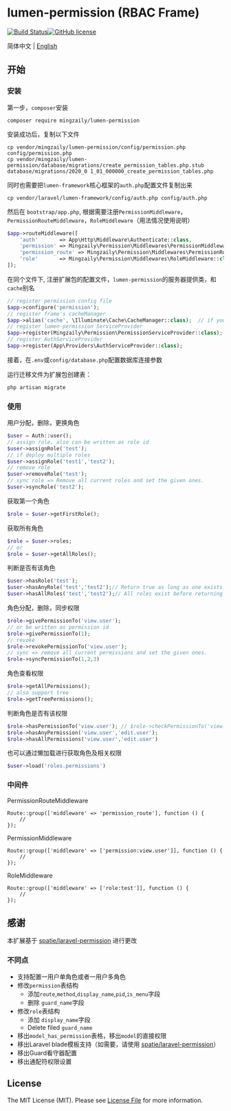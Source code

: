 # lumen-permission (RBAC Frame)
[![Build Status](https://travis-ci.org/mingzaily/lumen-permission.svg?branch=master)](https://travis-ci.org/mingzaily/lumen-permission)[![GitHub license](https://img.shields.io/github/license/mingzaily/lumen-permission)](https://github.com/mingzaily/lumen-permission/blob/master/LICENSE)

简体中文 | [English](./README.en.md) 

## 开始

### 安装

第一步，`composer`安装

```shell script
composer require mingzaily/lumen-permission
```

安装成功后，复制以下文件

```shell script
cp vendor/mingzaily/lumen-permission/config/permission.php config/permission.php
cp vendor/mingzaily/lumen-permission/database/migrations/create_permission_tables.php.stub database/migrations/2020_0 1_01_000000_create_permission_tables.php
```

同时也需要把`lumen-framework`核心框架的`auth.php`配置文件复制出来

```shell script
cp vendor/laravel/lumen-framework/config/auth.php config/auth.php
```

然后在 `bootstrap/app.php`, 根据需要注册`PermissionMiddleware`，`PermissionRouteMiddleware`，`RoleMiddleware`（用法情况使用说明）

```php
$app->routeMiddleware([
    'auth'       => App\Http\Middleware\Authenticate::class,
    'permission' => Mingzaily\Permission\Middlewares\PermissionMiddleware::class,
    'permission_route' => Mingzaily\Permission\Middlewares\PermissionRouteMiddleware::class,
    'role'       => Mingzaily\Permission\Middlewares\RoleMiddleware::class,
]);
```

在同个文件下,  注册扩展包的配置文件，`lumen-permission`的服务器提供类，和`cache`别名

```php
// register permission config file
$app->configure('permission');
// register frame's cacheManager
$app->alias('cache', \Illuminate\Cache\CacheManager::class);  // if you don't have this already
// register lumen-permission ServiceProvider
$app->register(Mingzaily\Permission\PermissionServiceProvider::class);
// register AuthServiceProvider
$app->register(App\Providers\AuthServiceProvider::class);
```

接着，在`.env`或`config/database.php`配置数据库连接参数

运行迁移文件为扩展包创建表：

```bash
php artisan migrate
```

### 使用

用户分配，删除，更换角色

```php
$user = Auth::user();
// assign role, also can be written as role id
$user->assignRole('test');
// if deploy multiple roles
$user->assignRole('test1','test2');
// remove role
$user->removeRole('test');
// sync role => Remove all current roles and set the given ones.
$user->syncRole('test2');
```

获取第一个角色

```php
$role = $user->getFirstRole();
```

获取所有角色

```php
$role = $user->roles;
// or
$role = $user->getAllRoles();
```

判断是否有该角色

```php
$user->hasRole('test');
$user->hasAnyRole('test','test2');// Return true as long as one exists
$user->hasAllRoles('test','test2');// All roles exist before returning true
```

角色分配，删除，同步权限

```php
$role->givePermissionTo('view.user');
// or be written as permission id
$role->givePermissionTo(1);
// revoke
$role->revokePermissionTo('view.user');
// sync => remove all current permissions and set the given ones.
$role->syncPermissionTo(1,2,3)
```

角色查看权限

```php
$role->getAllPermissions();
// also support tree
$role->getTreePermissions();
```

判断角色是否有该权限

```php
$role->hasPermissionTo('view.user'); // $role->checkPermissionTo('view.user')
$role->hasAnyPermission('view.user','edit.user');
$role->hasAllPermissions('view.user','edit.user')
```

也可以通过懒加载进行获取角色及相关权限

```php
$user->load('roles.permissions')
```

### 中间件

PermissionRouteMiddleware

```
Route::group(['middleware' => 'permission_route'], function () {
    //
});
```

PermissionMiddleware

```
Route::group(['middleware' => ['permission:view.user']], function () {
    //
});
```

RoleMiddleware

```
Route::group(['middleware' => ['role:test']], function () {
    //
});
```

## 感谢

本扩展基于 [spatie/laravel-permission](https://github.com/spatie/laravel-permission) 进行更改

### 不同点

- 支持配置一用户单角色或者一用户多角色
- 修改`permission`表结构
  - 添加`route`,`method`,`display_name`,`pid`,`is_menu`字段
  - 删除 `guard_name`字段
- 修改`role`表结构
  - 添加 `display_name`字段
  - Delete filed `guard_name`
- 移出`model_has_permission`表格，移出`model`的直接权限
- 移出Laravel blade模板支持（如需要，请使用 [spatie/laravel-permission](https://github.com/spatie/laravel-permission)）
- 移出Guard看守器配置
- 移出通配符权限设置

## License

The MIT License (MIT). Please see [License File](LICENSE.md) for more information.
